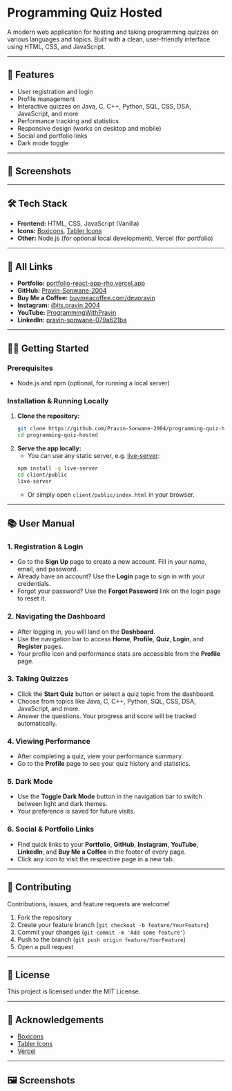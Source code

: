 # Programming Quiz Hosted

A modern web application for hosting and taking programming quizzes on various languages and topics. Built with a clean, user-friendly interface using HTML, CSS, and JavaScript.

---

## 🚀 Features

- User registration and login
- Profile management
- Interactive quizzes on Java, C, C++, Python, SQL, CSS, DSA, JavaScript, and more
- Performance tracking and statistics
- Responsive design (works on desktop and mobile)
- Social and portfolio links
- Dark mode toggle

---

## 📸 Screenshots

<!--
Add screenshots here

![Dashboard Screenshot](screenshots/dashboard.png)
![Quiz Screenshot](screenshots/quiz.png)
-->

---

## 🛠️ Tech Stack

- **Frontend:** HTML, CSS, JavaScript (Vanilla)
- **Icons:** [Boxicons](https://boxicons.com/), [Tabler Icons](https://tabler.io/icons)
- **Other:** Node.js (for optional local development), Vercel (for portfolio)

---

## 🔗 All Links

- **Portfolio:** [portfolio-react-app-rho.vercel.app](https://portfolio-react-app-rho.vercel.app/)
- **GitHub:** [Pravin-Sonwane-2004](https://github.com/Pravin-Sonwane-2004)
- **Buy Me a Coffee:** [buymeacoffee.com/devpravin](https://buymeacoffee.com/devpravin)
- **Instagram:** [@its.pravin.2004](https://www.instagram.com/its.pravin.2004)
- **YouTube:** [ProgrammingWithPravin](https://www.youtube.com/@ProgrammingWithPravin)
- **LinkedIn:** [pravin-sonwane-079a621ba](https://www.linkedin.com/in/pravin-sonwane-079a621ba/)

---

## 🧑‍💻 Getting Started

### Prerequisites
- Node.js and npm (optional, for running a local server)

### Installation & Running Locally

1. **Clone the repository:**
   ```bash
   git clone https://github.com/Pravin-Sonwane-2004/programming-quiz-hosted.git
   cd programming-quiz-hosted
   ```
2. **Serve the app locally:**
   - You can use any static server, e.g. [live-server](https://www.npmjs.com/package/live-server):
   ```bash
   npm install -g live-server
   cd client/public
   live-server
   ```
   - Or simply open `client/public/index.html` in your browser.

---

## 📚 User Manual

### 1. Registration & Login
- Go to the **Sign Up** page to create a new account. Fill in your name, email, and password.
- Already have an account? Use the **Login** page to sign in with your credentials.
- Forgot your password? Use the **Forgot Password** link on the login page to reset it.

### 2. Navigating the Dashboard
- After logging in, you will land on the **Dashboard**.
- Use the navigation bar to access **Home**, **Profile**, **Quiz**, **Login**, and **Register** pages.
- Your profile icon and performance stats are accessible from the **Profile** page.

### 3. Taking Quizzes
- Click the **Start Quiz** button or select a quiz topic from the dashboard.
- Choose from topics like Java, C, C++, Python, SQL, CSS, DSA, JavaScript, and more.
- Answer the questions. Your progress and score will be tracked automatically.

### 4. Viewing Performance
- After completing a quiz, view your performance summary.
- Go to the **Profile** page to see your quiz history and statistics.

### 5. Dark Mode
- Use the **Toggle Dark Mode** button in the navigation bar to switch between light and dark themes.
- Your preference is saved for future visits.

### 6. Social & Portfolio Links
- Find quick links to your **Portfolio**, **GitHub**, **Instagram**, **YouTube**, **LinkedIn**, and **Buy Me a Coffee** in the footer of every page.
- Click any icon to visit the respective page in a new tab.

---

## 🤝 Contributing

Contributions, issues, and feature requests are welcome!

1. Fork the repository
2. Create your feature branch (`git checkout -b feature/YourFeature`)
3. Commit your changes (`git commit -m 'Add some feature'`)
4. Push to the branch (`git push origin feature/YourFeature`)
5. Open a pull request

---

## 📄 License

This project is licensed under the MIT License.

---

## 🙏 Acknowledgements

- [Boxicons](https://boxicons.com/)
- [Tabler Icons](https://tabler.io/icons)
- [Vercel](https://vercel.com/)

---

## 🖼️ Screenshots

<!--
Leave this space for screenshots. Add your images in a `screenshots/` folder and reference them here.
-->

